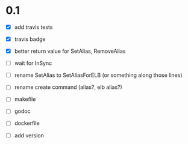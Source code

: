 # 0.1

- [x] add travis tests

- [x] travis badge

- [x] better return value for SetAlias, RemoveAlias

- [ ] wait for InSync

- [ ] rename SetAlias to SetAliasForELB (or something along those lines)

- [ ] rename create command (alias?, elb alias?)

- [ ] makefile

- [ ] godoc

- [ ] dockerfile

- [ ] add version
